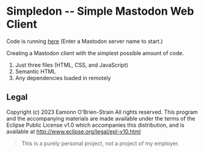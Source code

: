 # Simpledon -- Simple Mastodon Web Client

Code is running [here][1] (Enter a Mastodon server name to start.)

Creating a Mastodon client with the simplest possible amount of code.

1. Just three files (HTML, CSS, and JavaScript)
2. Semantic HTML
3. Any dependencies loaded in remotely

## Legal

Copyright (c) 2023 Eamonn O'Brien-Strain All rights reserved. This
program and the accompanying materials are made available under the
terms of the Eclipse Public License v1.0 which accompanies this
distribution, and is available at
http://www.eclipse.org/legal/epl-v10.html

> This is a purely personal project, not a project of my employer.

[1]: https://allmastodon.com/simplodon